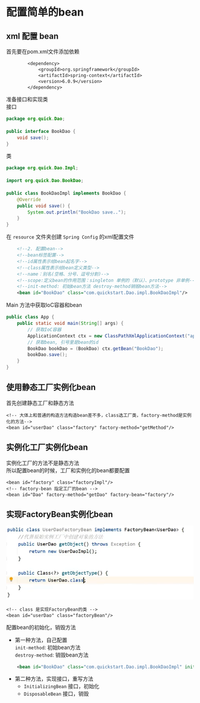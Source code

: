# 配置简单的bean

## xml 配置 bean

首先要在pom.xml文件添加依赖 

```
        <dependency>
            <groupId>org.springframework</groupId>
            <artifactId>spring-context</artifactId>
            <version>6.0.9</version>
        </dependency>
```

准备接口和实现类  
接口
```java
package org.quick.Dao;

public interface BookDao {
    void save();
}
```
类  
```java
package org.quick.Dao.Impl;

import org.quick.Dao.BookDao;

public class BookDaoImpl implements BookDao {
    @Override
    public void save() {
        System.out.println("BookDao save..");
    }
}
```

在 `resource` 文件夹创建 `Spring Config` 的xml配置文件

```xml
    <!--2. 配置bean-->
    <!--bean标签配置-->
    <!--id属性表示给bean起名字-->
    <!--class属性表示给bean定义类型-->
    <!--name：别名(空格、分号、逗号分割)-->
    <!--scope:定义bean的作用范围：singleton 单例的（默认）、prototype 非单例-->
    <!--init-method: 初始bean方法 destroy-method销毁bean方法-->
    <bean id="BookDao" class="com.quickstart.Dao.impl.BookDaoImpl"/>
```

Main 方法中获取IoC容器和bean
```java
public class App {
    public static void main(String[] args) {
        // 获取IoC容器
        ApplicationContext ctx = new ClassPathXmlApplicationContext("applicationContext.xml");
        // 获取bean, 引号里是bean的id
        BookDao bookDao = (BookDao) ctx.getBean("BookDao");
        bookDao.save();
    }
}
```

## 使用静态工厂实例化bean

首先创建静态工厂和静态方法
```
<!-- 大体上和普通的构造方法构造bean差不多，class选工厂类，factory-method是实例化的方法-->
<bean id="userDao" class="factory" factory-method="getMethod"/>
```

## 实例化工厂实例化bean

实例化工厂的方法不是静态方法  
所以配置bean的时候，工厂和实例化的bean都要配置
```
<bean id="factory" class="factoryImpl"/>
<!-- factory-bean 指定工厂的bean -->
<bean id="Dao" factory-method="getDao" factory-bean="factory"/>
```

## 实现FactoryBean实例化bean

![img.png](img/img.png)
```
<!-- class 是实现FactoryBean的类 -->
<bean id="userDao" class="factoryBean"/>
```

配置bean的初始化，销毁方法  
* 第一种方法，自己配置  
`init-method`: 初始bean方法   
`destroy-method`: 销毁bean方法  

```xml
    <bean id="BookDao" class="com.quickstart.Dao.impl.BookDaoImpl" init-method="init" destory-method="destory"/>
```
* 第二种方法，实现接口，重写方法  
     * `InitializingBean` 接口，初始化
     * `DisposableBean` 接口，销毁
